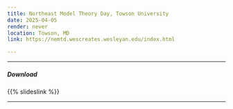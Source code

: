 ```yaml
---
title: Northeast Model Theory Day, Towson University
date: 2025-04-05
render: never
location: Towson, MD
link: https://nemtd.wescreates.wesleyan.edu/index.html

---
```


---

##### Download

{{% slideslink %}}

---